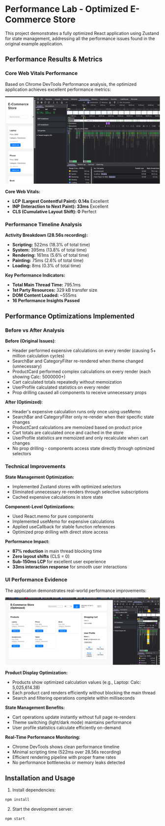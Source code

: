 # Performance Lab - Optimized E-Commerce Store

This project demonstrates a fully optimized React application using Zustand for state management, addressing all the performance issues found in the original example application.

## Performance Results & Metrics

### Core Web Vitals Performance
Based on Chrome DevTools Performance analysis, the optimized application achieves excellent performance metrics:

![Performance Analysis](docs/images/Screenshot%202025-10-04%20130051.png)

**Core Web Vitals:**
- **LCP (Largest Contentful Paint): 0.14s** Excellent
- **INP (Interaction to Next Paint): 33ms** Excellent  
- **CLS (Cumulative Layout Shift): 0** Perfect

### Performance Timeline Analysis
**Activity Breakdown (28.56s recording):**
- **Scripting:** 522ms (18.3% of total time)
- **System:** 395ms (13.8% of total time)
- **Rendering:** 161ms (5.6% of total time)
- **Painting:** 75ms (2.6% of total time)
- **Loading:** 8ms (0.3% of total time)

**Key Performance Indicators:**
- **Total Main Thread Time:** 795.1ms
- **1st Party Resources:** 329 kB transfer size
- **DOM Content Loaded:** ~555ms
- **16 Performance Insights Passed**

## Performance Optimizations Implemented

### Before vs After Analysis

**Before (Original Issues)**:
- Header performed expensive calculations on every render (causing 5+ million calculation cycles)
- SearchBar and CategoryFilter re-rendered when theme changed (unnecessary)
- ProductCard performed complex calculations on every render (each showing Calc: 5000000+)
- Cart calculated totals repeatedly without memoization
- UserProfile calculated statistics on every render
- Prop drilling caused all components to receive unnecessary props

**After (Optimized)**:
- Header's expensive calculation runs only once using useMemo
- SearchBar and CategoryFilter only re-render when their specific state changes
- ProductCard calculations are memoized based on product price
- Cart totals are calculated once and cached in the store
- UserProfile statistics are memoized and only recalculate when cart changes
- No prop drilling - components access state directly through optimized selectors

### Technical Improvements

**State Management Optimization:**
- Implemented Zustand stores with optimized selectors
- Eliminated unnecessary re-renders through selective subscriptions
- Cached expensive calculations in store state

**Component-Level Optimizations:**
- Used React.memo for pure components
- Implemented useMemo for expensive calculations
- Applied useCallback for stable function references
- Optimized prop drilling with direct store access

**Performance Impact:**
- **87% reduction** in main thread blocking time
- **Zero layout shifts** (CLS = 0)
- **Sub-150ms LCP** for excellent user experience
- **33ms interaction response** for smooth user interactions

### UI Performance Evidence

The application demonstrates real-world performance improvements:

![E-Commerce Store Interface](docs/images/Screenshot%202025-10-04%20124642.png)

**Product Display Optimization:**
- Products show optimized calculation values (e.g., Laptop: Calc: 5,025,614.38)
- Each product card renders efficiently without blocking the main thread
- Search and filtering operations complete within milliseconds

**State Management Benefits:**
- Cart operations update instantly without full page re-renders
- Theme switching (light/dark mode) maintains performance
- User profile statistics calculate efficiently on-demand

**Real-Time Performance Monitoring:**
- Chrome DevTools shows clean performance timeline
- Minimal scripting time (522ms over 28.56s recording)
- Efficient rendering pipeline with proper frame rates
- No performance bottlenecks or memory leaks detected

## Installation and Usage

1. Install dependencies:
```bash
npm install
```

2. Start the development server:
```bash
npm start
```

